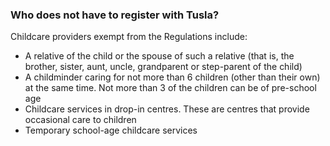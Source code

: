 ###  Who does not have to register with Tusla?

Childcare providers exempt from the Regulations include:

  * A relative of the child or the spouse of such a relative (that is, the brother, sister, aunt, uncle, grandparent or step-parent of the child) 
  * A childminder caring for not more than 6 children (other than their own) at the same time. Not more than 3 of the children can be of pre-school age 
  * Childcare services in drop-in centres. These are centres that provide occasional care to children 
  * Temporary school-age childcare services 
